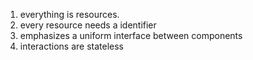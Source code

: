 1. everything is resources.
2. every resource needs a identifier
3. emphasizes a uniform interface between components
4. interactions are stateless